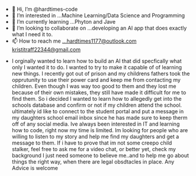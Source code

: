 - 👋 Hi, I’m @hardtimes-code
- 👀 I’m interested in ...Machine Learning/Data Science and Programming
- 🌱 I’m currently learning ...Phyton and Jave 
- 💞️ I’m looking to collaborate on ...developing an AI app that does exactly what I need it to.
- 📫 How to reach me ...hardtimes1177@outlook.com kristitraff22344@gmail.com

<!---
hardtimes-code/hardtimes-code is a ✨ special ✨ repository because its `README.md` (this file) appears on your GitHub profile.
You can click the Preview link to take a look at your changes.
--->
- I orginally wanted to learn how to build an AI that did specfically what only I wanted it to do. I wanted to try to make it capable of 
of learning new things.
I recently got out of prison and my childrens fathers took the opprutunity to use their power card and keep me from contacting 
my children. Even though I was way too good to them and they lost me because of their own mistakes, they still have made it difficult
for me to find them. 
So i decided I wanted to learn how to allegedly get into the schools database and confirm or not if my children attend the school. 
ultimately id like to connect to the student portal and put a message in my daughters school email inbox since he has made 
sure to keep therm off of any social media. Ive always been interested in IT and learning how to code, right now my time is 
limited. Im looking for people who are willing to listen to my story and help me find my daughters and get a message to them. 
If i have to prove that im not some creepo child stalker, feel free to ask me for a video chat, or better yet, check my background
I just need someone to believe me..and to help me go about things the right way, when there are legal obsdtacles in place. Any 
Advice is welcome
